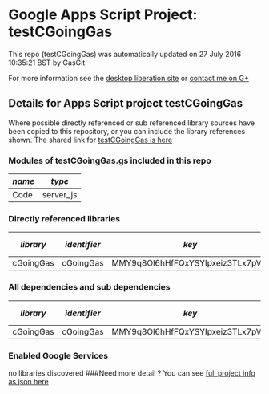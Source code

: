 # Google Apps Script Project: testCGoingGas
This repo (testCGoingGas) was automatically updated on 27 July 2016 10:35:21 BST by GasGit

For more information see the [desktop liberation site](http://ramblings.mcpher.com/Home/excelquirks/drivesdk/gettinggithubready "desktop liberation") or [contact me on G+](https://plus.google.com/+BruceMcpherson "Bruce McPherson - GDE")
## Details for Apps Script project testCGoingGas
Where possible directly referenced or sub referenced library sources have been copied to this repository, or you can include the library references shown. 
The shared link for [testCGoingGas is here](https://script.google.com/d/1oKMA6uSvsghyEk5em6gbDY7WPH03x2DfdpsBR2QB8QtPik57PiEkYRRA/edit?usp=sharing "open in the GAS IDE")

### Modules of testCGoingGas.gs included in this repo
*name*|*type*
--- | --- 
Code| server_js
### Directly referenced libraries
*library*|*identifier*|*key*|*version*|*dev mode*|*source*|
--- | --- | --- | --- | --- | --- 
cGoingGas| cGoingGas|MMY9q8Ol6hHfFQxYSYIpxeiz3TLx7pV4j|unknown|no|[here](libraries/cGoingGas "library source")
### All dependencies and sub dependencies
*library*|*identifier*|*key*|*version*|*dev mode*|*source*|
--- | --- | --- | --- | --- | --- 
cGoingGas| cGoingGas|MMY9q8Ol6hHfFQxYSYIpxeiz3TLx7pV4j|unknown|no|[here](libraries/cGoingGas "library source")
### Enabled Google Services
no libraries discovered
###Need more detail ?
You can see [full project info as json here](info.json)
